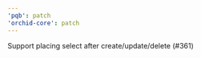 ```yaml
---
'pqb': patch
'orchid-core': patch
---
```


Support placing select after create/update/delete (#361)
